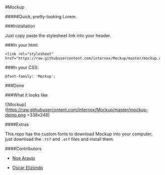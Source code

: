 #Mockup

#####Quick, pretty-looking Lorem.

###Installation

Just copy paste the stylesheet link into your header.

###In your html:

```
<link rel="stylesheet" href="https://raw.githubusercontent.com/internox/Mockup/master/mockup.css">
```

###In your CSS:

```
@font-family: 'Mockup';
```

###Done

###What it looks like

![Mockup](https://raw.githubusercontent.com/internox/Mockup/master/mockup-demo.png =338x248)

####Extras

This repo has the custom fonts to download Mockup into your computer, just download the
```.ttf``` and ```.otf``` files and install them.

####Contributors

* [Noe Araujo]('https://dribbble.com/nox')

* [Oscar Elizondo]('https://github.com/oelizondo')
